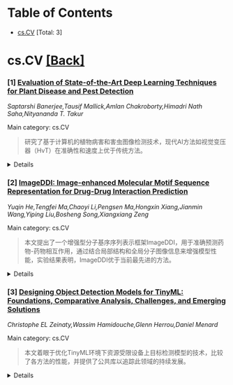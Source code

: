 <div id=toc></div>

# Table of Contents

- [cs.CV](#cs.CV) [Total: 3]


<div id='cs.CV'></div>

# cs.CV [[Back]](#toc)

### [1] [Evaluation of State-of-the-Art Deep Learning Techniques for Plant Disease and Pest Detection](https://arxiv.org/abs/2508.08317)
*Saptarshi Banerjee,Tausif Mallick,Amlan Chakroborty,Himadri Nath Saha,Nityananda T. Takur*

Main category: cs.CV

> 研究了基于计算机的植物病害和害虫图像检测技术，现代AI方法如视觉变压器（HvT）在准确性和速度上优于传统方法。

<details>
  <summary>Details</summary>

**Motivation:** 提高作物产量并防止经济损失，通过人工识别的限制优化植物病害和害虫识别方法。

**Method:** 结构化分析方法，包括五大类：高光谱成像、非可视化技术、可视化方法、修改后的深度学习架构和变压器模型。

**Result:** 现代AI技术如视觉变压器（HvT）的准确率超过99.3%，展示出了超高的检测精度。

**Conclusion:** 讨论了系统设计挑战，并提出了解决方案和未来研究方向。

**Abstract:** Addressing plant diseases and pests is critical for enhancing crop production
and preventing economic losses. Recent advances in artificial intelligence
(AI), machine learning (ML), and deep learning (DL) have significantly improved
the precision and efficiency of detection methods, surpassing the limitations
of manual identification. This study reviews modern computer-based techniques
for detecting plant diseases and pests from images, including recent AI
developments. The methodologies are organized into five categories:
hyperspectral imaging, non-visualization techniques, visualization approaches,
modified deep learning architectures, and transformer models. This structured
taxonomy provides researchers with detailed, actionable insights for selecting
advanced state-of-the-art detection methods. A comprehensive survey of recent
work and comparative studies demonstrates the consistent superiority of modern
AI-based approaches, which often outperform older image analysis methods in
speed and accuracy. In particular, vision transformers such as the Hierarchical
Vision Transformer (HvT) have shown accuracy exceeding 99.3% in plant disease
detection, outperforming architectures like MobileNetV3. The study concludes by
discussing system design challenges, proposing solutions, and outlining
promising directions for future research.

</details>


### [2] [ImageDDI: Image-enhanced Molecular Motif Sequence Representation for Drug-Drug Interaction Prediction](https://arxiv.org/abs/2508.08338)
*Yuqin He,Tengfei Ma,Chaoyi Li,Pengsen Ma,Hongxin Xiang,Jianmin Wang,Yiping Liu,Bosheng Song,Xiangxiang Zeng*

Main category: cs.CV

> 本文提出了一个增强型分子基序序列表示框架ImageDDI，用于准确预测药物-药物相互作用，通过结合局部结构和全局分子图像信息来增强模型性能，实验结果表明，ImageDDI优于当前最先进的方法。

<details>
  <summary>Details</summary>

**Motivation:** 现有的药物相互作用预测方法受限于基于功能基序的表征学习，本文希望通过整合局部和全局图象信息来增强模型的表征能力，以提高预测准确性。

**Method:** 本文提出的方法ImageDDI通过药物分子的功能基序进行标记，结合局部与全局的分子图象信息，采用基于Transformer的编码器进行嵌入，并利用自适应特征融合方法将分子视觉信息与功能基序序列整合。

**Result:** 实验结果表明，ImageDDI在广泛接受的数据集上超越了现有的先进方法，在2D和3D图像增强场景中均表现出较强的竞争性能。

**Conclusion:** ImageDDI通过结合功能基序与分子的图象信息，提出了一个有效的药物药物相互作用预测框架，并展示了其在性能上的优势。

**Abstract:** To mitigate the potential adverse health effects of simultaneous multi-drug
use, including unexpected side effects and interactions, accurately identifying
and predicting drug-drug interactions (DDIs) is considered a crucial task in
the field of deep learning. Although existing methods have demonstrated
promising performance, they suffer from the bottleneck of limited functional
motif-based representation learning, as DDIs are fundamentally caused by motif
interactions rather than the overall drug structures. In this paper, we propose
an Image-enhanced molecular motif sequence representation framework for
\textbf{DDI} prediction, called ImageDDI, which represents a pair of drugs from
both global and local structures. Specifically, ImageDDI tokenizes molecules
into functional motifs. To effectively represent a drug pair, their motifs are
combined into a single sequence and embedded using a transformer-based encoder,
starting from the local structure representation. By leveraging the
associations between drug pairs, ImageDDI further enhances the spatial
representation of molecules using global molecular image information (e.g.
texture, shadow, color, and planar spatial relationships). To integrate
molecular visual information into functional motif sequence, ImageDDI employs
Adaptive Feature Fusion, enhancing the generalization of ImageDDI by
dynamically adapting the fusion process of feature representations.
Experimental results on widely used datasets demonstrate that ImageDDI
outperforms state-of-the-art methods. Moreover, extensive experiments show that
ImageDDI achieved competitive performance in both 2D and 3D image-enhanced
scenarios compared to other models.

</details>


### [3] [Designing Object Detection Models for TinyML: Foundations, Comparative Analysis, Challenges, and Emerging Solutions](https://arxiv.org/abs/2508.08352)
*Christophe EL Zeinaty,Wassim Hamidouche,Glenn Herrou,Daniel Menard*

Main category: cs.CV

> 本文着眼于优化TinyML环境下资源受限设备上目标检测模型的技术，比较了各方法的性能，并提供了公共库以追踪此领域的持续发展。

<details>
  <summary>Details</summary>

**Motivation:** 鉴于部署深度学习目标检测模型到资源受限的IoT设备上的重大挑战，以及此类设备数量的快速增长，研究优化技术变得尤为重要。

**Method:** 分析物联网设备在运行基于深度学习的目标检测模型时面临的计算负载挑战，探讨通过量化、剪枝、知识蒸馏和神经架构搜索等关键技术优化目标检测模型的方法。

**Result:** 该调查论文详细分析了在资源受限的设备上部署目标检测模型的关键优化技术，并通过性能指标（KPIs）比较现有的目标检测实现方法。

**Conclusion:** 论文填补了TinyML环境下目标检测模型部署优化挑战的分析空白，为学术研究与实际边缘人工智能部署架起了桥梁。

**Abstract:** Object detection (OD) has become vital for numerous computer vision
applications, but deploying it on resource-constrained IoT devices presents a
significant challenge. These devices, often powered by energy-efficient
microcontrollers, struggle to handle the computational load of deep
learning-based OD models. This issue is compounded by the rapid proliferation
of IoT devices, predicted to surpass 150 billion by 2030. TinyML offers a
compelling solution by enabling OD on ultra-low-power devices, paving the way
for efficient and real-time processing at the edge. Although numerous survey
papers have been published on this topic, they often overlook the optimization
challenges associated with deploying OD models in TinyML environments. To
address this gap, this survey paper provides a detailed analysis of key
optimization techniques for deploying OD models on resource-constrained
devices. These techniques include quantization, pruning, knowledge
distillation, and neural architecture search. Furthermore, we explore both
theoretical approaches and practical implementations, bridging the gap between
academic research and real-world edge artificial intelligence deployment.
Finally, we compare the key performance indicators (KPIs) of existing OD
implementations on microcontroller devices, highlighting the achieved maturity
level of these solutions in terms of both prediction accuracy and efficiency.
We also provide a public repository to continually track developments in this
fast-evolving field:
https://github.com/christophezei/Optimizing-Object-Detection-Models-for-TinyML-A-Comprehensive-Survey.

</details>
